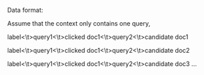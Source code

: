 Data format:

Assume that the context only contains one query,

label<\t>query1<\t>clicked doc1<\t>query2<\t>candidate doc1

label<\t>query1<\t>clicked doc1<\t>query2<\t>candidate doc2

label<\t>query1<\t>clicked doc1<\t>query2<\t>candidate doc3
...
